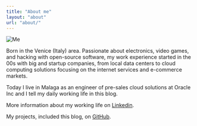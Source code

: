 ```yaml
---
title: "About me"
layout: "about"
url: "about/"
---
```

![Me](/me.webp 'Enrico Pesce')

Born in the Venice (Italy) area. Passionate about electronics, video games, and hacking with open-source software, my work experience started in the 00s with big and startup companies, from local data centers to cloud computing solutions focusing on the internet services and e-commerce markets. 

Today I live in Malaga as an engineer of pre-sales cloud solutions at Oracle Inc and I tell my daily working life in this blog.

More information about my working life on [Linkedin](https://www.linkedin.com/in/enricopesce/).

My projects, included this blog, on [GitHub](https://github.com/enricopesce).